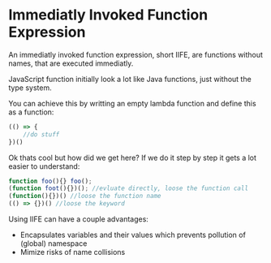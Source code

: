 # Immediatly Invoked Function Expression
An immediatly invoked function expression, short IIFE, are functions without names, that are executed immediatly.

JavaScript function initially look a lot like Java functions, just without the type system.  

You can achieve this by writting an empty lambda function and define this as a function:
```js
(() => {
    //do stuff
})()
```
Ok thats cool but how did we get here? If we do it step by step it gets a lot easier to understand:
```js
function foo(){} foo();
(function foot(){})(); //evluate directly, loose the function call
(function(){})() //loose the function name
(() => {})() //loose the keyword
```
Using IIFE can have a couple advantages:
- Encapsulates variables and their values which prevents pollution of (global) namespace
- Mimize risks of name collisions
